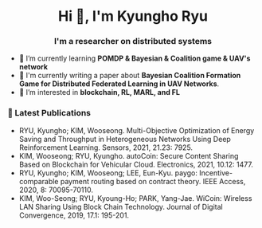 <h1 align="center">Hi 👋, I'm Kyungho Ryu</h1>
<h3 align="center">I'm a researcher on distributed systems</h3>

- 🌱 I’m currently learning **POMDP & Bayesian & Coalition game & UAV's network**
- 🔭 I'm currently writing a paper about **Bayesian Coalition Formation Game for Distributed Federated Learning in UAV Networks**.
- 👀 I’m interested in **blockchain, RL, MARL, and FL**

### 📕 Latest Publications
- RYU, Kyungho; KIM, Wooseong. Multi-Objective Optimization of Energy Saving and Throughput in Heterogeneous Networks Using Deep Reinforcement Learning. Sensors, 2021, 21.23: 7925.
- KIM, Wooseong; RYU, Kyungho. autoCoin: Secure Content Sharing Based on Blockchain for Vehicular Cloud. Electronics, 2021, 10.12: 1477.
- RYU, Kyungho; KIM, Wooseong; LEE, Eun-Kyu. paygo: Incentive-comparable payment routing based on contract theory. IEEE Access, 2020, 8: 70095-70110.
- KIM, Woo-Seong; RYU, Kyoung-Ho; PARK, Yang-Jae. WiCoin: Wireless LAN Sharing Using Block Chain Technology. Journal of Digital Convergence, 2019, 17.1: 195-201.
